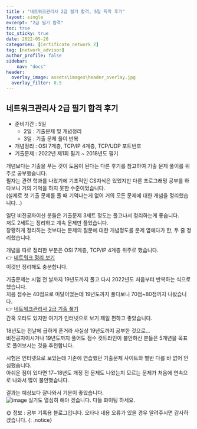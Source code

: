 ```yaml
---
title : "네트워크관리사 2급 필기 합격, 5일 독학 후기"
layout: single
excerpt: "2급 필기 합격"
toc: true
toc_sticky: true
date: 2022-05-28
categories: [Certificate_network_2]
tag: [network_advisor]
author_profile: false
sidebar:
    nav: "docs"
header:
  overlay_image: assets\images\header_overlay.jpg
  overlay_filter: 0.5 
---
```

## 네트워크관리사 2급 필기 합격 후기

- 준비기간 : 5일
    - 2일 : 기출문제 및 개념정리
    - 3일 : 기출 문제 풀이 반복
- 개념정리 : OSI 7계층, TCP/IP 4계층, TCP/UDP 포트번호
- 기출문제 : 2022년 제1회 필기 ~ 2018년도 필기


개념보다는 기출을 푸는 것이 도움이 된다는 다른 후기를 참고하여 기출 문제 풀이를 위주로 공부했습니다.  
필자는 관련 학과를 나왔기에 기초적인 CS지식은 있었지만 다른 프로그래밍 공부를 하다보니 거의 기억을 하지 못한 수준이었습니다.   
(실제로 첫 기출 문제를 풀 때 기억나는게 없어 거의 모든 문제에 대한 개념을 정리했습니다...)  

일단 비전공자이신 분들은 기출문제 3세트 정도는 풀고나서 정리하는게 좋습니다.  
저도 2세트는 정리하고 계속 문제만 풀었습니다.  
장황하게 정리하는 것보다는 문제의 질문에 대한 개념정도를 문제 옆에다가 한, 두 줄 정리했습니다.  

개념을 따로 정리한 부분은 OSI 7계층, TCP/IP 4계층 위주로 했습니다.  
👉 [네트워크 정리 보기](https://sun0te.github.io/network/network-01/)   
이것만 정리해도 충분합니다.  

기출문제는 시험 전 날까지 19년도까지 풀고 다시 2022년도 처음부터 반복하는 식으로 했습니다.    
처음 점수는 40점으로 미달이었는데 19년도까지 풀다보니 70점~80점까지 나왔습니다.  
👉 [네트워크관리사 2급 기출 풀기](https://q.fran.kr/%EC%8B%9C%ED%97%98/%EB%84%A4%ED%8A%B8%EC%9B%8C%ED%81%AC%EA%B4%80%EB%A6%AC%EC%82%AC2%EA%B8%89)  
간혹 오타도 있지만 여기가 인터넷으로 보기 제일 편하고 좋았습니다.  

18년도는 전날에 급하게 푼거라 사실상 19년도까지 공부한 것으로...  
비전공자이시거나 19년도까지 풀어도 점수 컷트라인이 불안하신 분들은 5개년을 목표로 풀어보시는 것을 추천합니다.  

시험은 인터넷으로 보았는데 기존에 연습했던 기출문제 사이트와 별반 다를 바 없어 안심했습니다.  
아쉬운 점이 있다면 17~18년도 개정 전 문제도 나왔는지 모르는 문제가 처음에 연속으로 나와서 많이 불안했습니다.  

결과는 예상보다 잘나와서 기분이 좋았습니다.  
![image](https://user-images.githubusercontent.com/50590124/170824637-0a5fcb48-a7e2-406f-9849-07d9d2e3846f.png)
실기도 열심히 해야 겠습니다. 다들 화이팅 하세요.

🌞 정보 : 공부 기록용 블로그입니다. 오타나 내용 오류가 있을 경우 알려주시면 감사하겠습니다.
{: .notice}